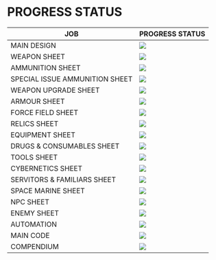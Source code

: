 # PROGRESS STATUS

| JOB                            | PROGRESS STATUS                                                  |
| ------------------------------ | ---------------------------------------------------------------- |
| MAIN DESIGN                    | <img src="https://progress-bar.xyz/80/?width=550&color=babaca">  |
| WEAPON SHEET                   | <img src="https://progress-bar.xyz/100/?width=550&color=babaca"> |
| AMMUNITION SHEET               | <img src="https://progress-bar.xyz/0/?width=550&color=babaca">   |
| SPECIAL ISSUE AMMUNITION SHEET | <img src="https://progress-bar.xyz/0/?width=550&color=babaca">   |
| WEAPON UPGRADE SHEET           | <img src="https://progress-bar.xyz/100/?width=550&color=babaca"> |
| ARMOUR SHEET                   | <img src="https://progress-bar.xyz/0/?width=550&color=babaca">   |
| FORCE FIELD SHEET              | <img src="https://progress-bar.xyz/0/?width=550&color=babaca">   |
| RELICS SHEET                   | <img src="https://progress-bar.xyz/0/?width=550&color=babaca">   |
| EQUIPMENT SHEET                | <img src="https://progress-bar.xyz/0/?width=550&color=babaca">   |
| DRUGS & CONSUMABLES SHEET      | <img src="https://progress-bar.xyz/0/?width=550&color=babaca">   |
| TOOLS SHEET                    | <img src="https://progress-bar.xyz/0/?width=550&color=babaca">   |
| CYBERNETICS SHEET              | <img src="https://progress-bar.xyz/0/?width=550&color=babaca">   |
| SERVITORS & FAMILIARS SHEET    | <img src="https://progress-bar.xyz/0/?width=550&color=babaca">   |
| SPACE MARINE SHEET             | <img src="https://progress-bar.xyz/0/?width=550&color=babaca">   |
| NPC SHEET                      | <img src="https://progress-bar.xyz/0/?width=550&color=babaca">   |
| ENEMY SHEET                    | <img src="https://progress-bar.xyz/0/?width=550&color=babaca">   |
| AUTOMATION                     | <img src="https://progress-bar.xyz/2/?width=550&color=babaca">   |
| MAIN CODE                      | <img src="https://progress-bar.xyz/5/?width=550&color=babaca">   |
| COMPENDIUM                     | <img src="https://progress-bar.xyz/0/?width=550&color=babaca">   |
